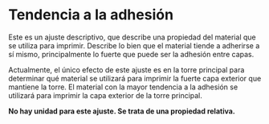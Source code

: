 Tendencia a la adhesión
====
Este es un ajuste descriptivo, que describe una propiedad del material que se utiliza para imprimir. Describe lo bien que el material tiende a adherirse a sí mismo, principalmente lo fuerte que puede ser la adhesión entre capas.

Actualmente, el único efecto de este ajuste es en la torre principal para determinar qué material se utilizará para imprimir la fuerte capa exterior que mantiene la torre. El material con la mayor tendencia a la adhesión se utilizará para imprimir la capa exterior de la torre principal.

**No hay unidad para este ajuste. Se trata de una propiedad relativa.**